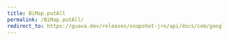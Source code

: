 ```yaml
---
title: BiMap.putAll
permalink: /BiMap.putAll/
redirect_to: https://guava.dev/releases/snapshot-jre/api/docs/com/google/common/collect/BiMap.html#putAll-java.util.Map-
---
```

